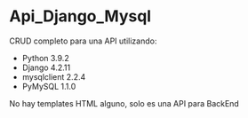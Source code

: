 # Api_Django_Mysql
CRUD completo para una API utilizando:

- Python        3.9.2 
- Django        4.2.11
- mysqlclient   2.2.4  
- PyMySQL       1.1.0

No hay templates HTML alguno, solo es una API para BackEnd
